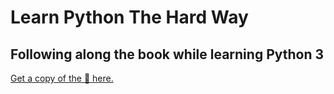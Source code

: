 # Learn Python The Hard Way

## Following along the book while learning Python 3

[Get a copy of the :book: here.](https://learnpythonthehardway.org/book/)